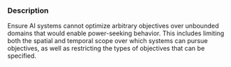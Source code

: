 ### Description

Ensure AI systems cannot optimize arbitrary objectives over unbounded domains that would enable power-seeking behavior. This includes limiting both the spatial and temporal scope over which systems can pursue objectives, as well as restricting the types of objectives that can be specified.
